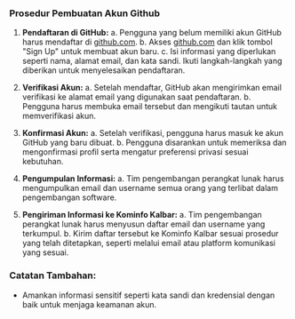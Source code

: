 ### Prosedur Pembuatan Akun Github

1. **Pendaftaran di GitHub:**
   a. Pengguna yang belum memiliki akun GitHub harus mendaftar di [github.com](https://github.com).
   b. Akses [github.com](https://github.com) dan klik tombol "Sign Up" untuk membuat akun baru.
   c. Isi informasi yang diperlukan seperti nama, alamat email, dan kata sandi. Ikuti langkah-langkah yang diberikan untuk menyelesaikan pendaftaran.

2. **Verifikasi Akun:**
   a. Setelah mendaftar, GitHub akan mengirimkan email verifikasi ke alamat email yang digunakan saat pendaftaran.
   b. Pengguna harus membuka email tersebut dan mengikuti tautan untuk memverifikasi akun.

3. **Konfirmasi Akun:**
   a. Setelah verifikasi, pengguna harus masuk ke akun GitHub yang baru dibuat.
   b. Pengguna disarankan untuk memeriksa dan mengonfirmasi profil serta mengatur preferensi privasi sesuai kebutuhan.

4. **Pengumpulan Informasi:**
   a. Tim pengembangan perangkat lunak harus mengumpulkan email dan username semua orang yang terlibat dalam pengembangan software.

5. **Pengiriman Informasi ke Kominfo Kalbar:**
   a. Tim pengembangan perangkat lunak harus menyusun daftar email dan username yang terkumpul.
   b. Kirim daftar tersebut ke Kominfo Kalbar sesuai prosedur yang telah ditetapkan, seperti melalui email atau platform komunikasi yang sesuai.

### Catatan Tambahan:
- Amankan informasi sensitif seperti kata sandi dan kredensial dengan baik untuk menjaga keamanan akun.
